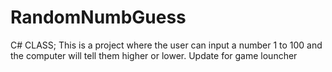 # RandomNumbGuess
 C# CLASS; This is a project where the user can input a number 1 to 100 and the computer will tell them higher or lower. Update for game louncher
